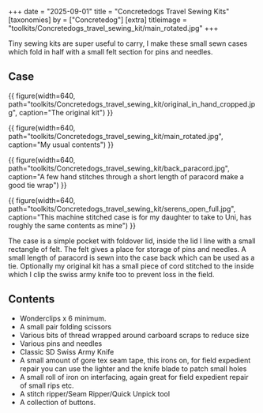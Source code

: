 +++
date = "2025-09-01"
title = "Concretedogs Travel Sewing Kits"
[taxonomies]
by = ["Concretedog"]
[extra]
titleimage = "toolkits/Concretedogs_travel_sewing_kit/main_rotated.jpg"
+++

Tiny sewing kits are super useful to carry, I make these small sewn cases which fold in half with a small felt section for pins and needles.

## Case

{{ figure(width=640, path="toolkits/Concretedogs_travel_sewing_kit/original_in_hand_cropped.jpg", caption="The original kit") }}

{{ figure(width=640, path="toolkits/Concretedogs_travel_sewing_kit/main_rotated.jpg", caption="My usual contents") }}


{{ figure(width=640, path="toolkits/Concretedogs_travel_sewing_kit/back_paracord.jpg", caption="A few hand stitches through a short length of paracord make a good tie wrap") }}


{{ figure(width=640, path="toolkits/Concretedogs_travel_sewing_kit/serens_open_full.jpg", caption="This machine stitched case is for my daughter to take to Uni, has roughly the same contents as mine") }}


The case is a simple pocket with foldover lid, inside the lid I line with a small rectangle of felt.
The felt gives a place for storage of pins and needles.
A small length of paracord is sewn into the case back which can be used as a tie.
Optionally my original kit has a small piece of cord stitched to the inside which I clip the swiss army knife too to prevent loss in the field.

## Contents


- Wonderclips x 6 minimum. <br>
- A small pair folding scissors<br>
- Various bits of thread wrapped around carboard scraps to reduce size <br>
- Various pins and needles <br>
- Classic SD Swiss Army Knife <br>
- A small amount of gore tex seam tape, this irons on, for field expedient repair you can use the lighter and the knife blade to patch small holes <br>
- A small roll of iron on interfacing, again great for field expedient repair of small rips etc.
- A stitch ripper/Seam Ripper/Quick Unpick tool <br>
- A collection of buttons. <br>

